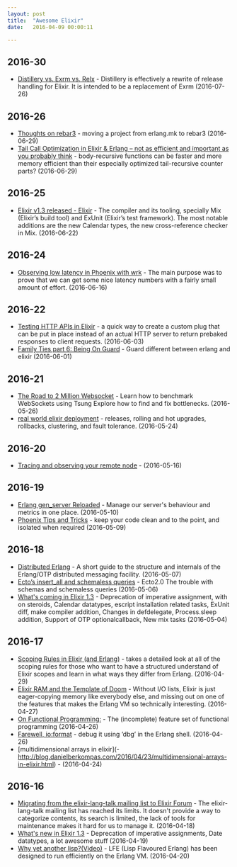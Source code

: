 ```yaml
---
layout: post
title:  "Awesome Elixir"
date:   2016-04-09 00:00:11

---
```

## 2016-30

* [Distillery vs. Exrm vs. Relx](http://bitwalker.org/posts/2016-07-21-distillery-vs-exrm-vs-relx/) - 
Distillery is effectively a rewrite of release handling for Elixir. It is intended to be a replacement of Exrm (2016-07-26)

## 2016-26

* [Thoughts on rebar3](http://inaka.net/blog/2016/06/08/thoughts-on-rebar3/) - 
moving a project from erlang.mk to rebar3 (2016-06-29)
* [Tail Call Optimization in Elixir & Erlang – not as efficient and important as you probably think](https://pragtob.wordpress.com/2016/06/16/tail-call-optimization-in-elixir-erlang-not-as-efficient-and-important-as-you-probably-think/) - 
body-recursive functions can be faster and more memory efficient than their especially optimized tail-recursive counter parts? (2016-06-29)

## 2016-25

* [Elixir v1.3 released - Elixir](http://elixir-lang.org/blog/2016/06/21/elixir-v1-3-0-released/) - 
The compiler and its tooling, specially Mix (Elixir’s build tool) and ExUnit (Elixir’s test framework). The most notable additions are the new Calendar types, the new cross-reference checker in Mix. (2016-06-22)

## 2016-24

* [Observing low latency in Phoenix with wrk](http://theerlangelist.com/article/phoenix_latency) - 
The main purpose was to prove that we can get some nice latency numbers with a fairly small amount of effort. (2016-06-16)

## 2016-22

* [Testing HTTP APIs in Elixir](https://pspdfkit.com/blog/2016/testing-http-apis-in-elixir/) - 
 a quick way to create a custom plug that can be put in place instead of an actual HTTP server to return prebaked responses to client requests. (2016-06-03)
* [Family Ties part 6: Being On Guard](http://daniel-azuma.com/blog/2016/05/31/family-ties-6-being-on-guard) - 
Guard different between erlang and elixir (2016-06-01)

## 2016-21

* [The Road to 2 Million Websocket](http://erlangcentral.org/gary-rennie-the-road-to-2-million-websocket-connections-in-phoenix-elixirconfeu-2016/#.V0Zh4pN969t) - 
Learn how to benchmark WebSockets using Tsung Explore how to find and fix bottlenecks. (2016-05-26)
* [real world elixir deployment](http://www.slideshare.net/petegamache/real-world-elixir-deployment) - 
 releases, rolling and hot upgrades, rollbacks, clustering, and fault tolerance. (2016-05-24)

## 2016-20

* [Tracing and observing your remote node](http://blog.plataformatec.com.br/2016/05/tracing-and-observing-your-remote-node/) -  (2016-05-16)

## 2016-19

* [Erlang gen_server Reloaded](https://www.erlang-solutions.com/blog/erlang-gen_server-reloaded.html) - 
Manage our server's behaviour and metrics in one place. (2016-05-10)
* [Phoenix Tips and Tricks](https://dockyard.com/blog/2016/05/02/phoenix-tips-and-tricks) - 
keep your code clean and to the point, and isolated when required (2016-05-09)

## 2016-18

* [Distributed Erlang](http://emauton.org/disterl/) - A short guide to the structure and internals of the Erlang/OTP distributed messaging facility. (2016-05-07)
* [Ecto’s insert_all and schemaless queries](http://blog.plataformatec.com.br/2016/05/ectos-insert_all-and-schemaless-queries/) - Ecto2.0 The trouble with schemas and schemaless queries (2016-05-06)
* [What's coming in Elixir 1.3](http://tuvistavie.com/2016/elixir-1-3/) - 
Deprecation of imperative assignment, with on steroids, Calendar datatypes, escript installation related tasks, ExUnit diff, make compiler addition, Changes in defdelegate, Process.sleep addition, Support of OTP optionalcallback, New mix tasks (2016-05-04)

## 2016-17

* [Scoping Rules in Elixir (and Erlang)](https://github.com/alco/elixir/wiki/Scoping-Rules-in-Elixir-(and-Erlang)) - takes a detailed look at all of the scoping rules for those who want to have a structured understand of Elixir scopes and learn in what ways they differ from Erlang. (2016-04-29)
* [Elixir RAM and the Template of Doom](http://www.evanmiller.org/elixir-ram-and-the-template-of-doom.html) - 
Without I/O lists, Elixir is just eager-copying memory like everybody else, and missing out on one of the features that makes the Erlang VM so technically interesting. (2016-04-27)
* [On Functional Programming:](https://medium.com/@jlouis666/on-functional-programming-df28cc9078de#.i6osvk1ux) - 
The (incomplete) feature set of functional programming (2016-04-26)
* [Farewell, io:format](http://blog.ikura.co/posts/farewell-io-format.html) - debug it using ‘dbg’ in the Erlang shell. (2016-04-26)
* [multidimensional arrays in elixir](- http://blog.danielberkompas.com/2016/04/23/multidimensional-arrays-in-elixir.html) -  (2016-04-24)

## 2016-16

* [Migrating from the elixir-lang-talk mailing list to Elixir Forum](http://elixirforum.com/t/elixir-lang-talk-is-migrating-to-this-forum/358) - The elixir-lang-talk mailing list has reached its limits. It doesn't provide a way to categorize contents, its search is limited, the lack of tools for maintenance makes it hard for us to manage it.  (2016-04-18)
* [What's new in Elixir 1.3](http://tuvistavie.com/tokyo.ex/#/) - Deprecation of imperative assignments, Date datatypes, a lot awesome stuff  (2016-04-19)
* [Why yet another lisp?(Video)](http://erlangcentral.org/8lu-with-robert-virding-erlang-concurrency-and-lfe-lisp-flavoured-erlang-2/#.Vxd9B5N969s) - LFE (Lisp Flavoured Erlang) has been designed to run efficiently on the Erlang VM. (2016-04-20)

